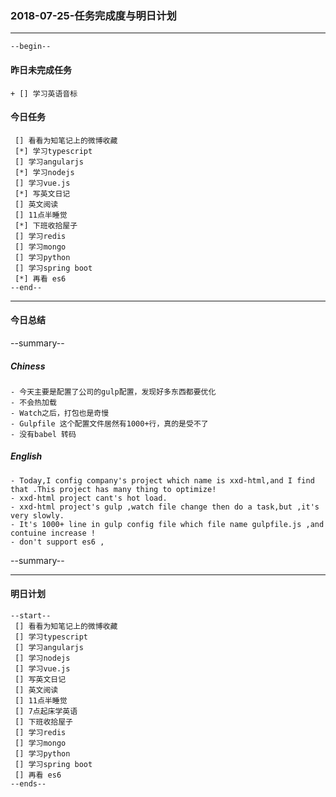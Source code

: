 ### 2018-07-25-任务完成度与明日计划

----------------------------------------------------------------------------------------------------------
    --begin--
#### 昨日未完成任务
    + [] 学习英语音标

#### 今日任务
     [] 看看为知笔记上的微博收藏
	 [*] 学习typescript
     [] 学习angularjs
     [*] 学习nodejs
     [] 学习vue.js
     [*] 写英文日记
     [] 英文阅读
     [] 11点半睡觉
     [*] 下班收拾屋子
     [] 学习redis
	 [] 学习mongo
     [] 学习python
     [] 学习spring boot
	 [*] 再看 es6
	--end--

----------------------------------------------------------------------------------------------------------
#### 今日总结
--summary--
##### Chiness
	- 今天主要是配置了公司的gulp配置，发现好多东西都要优化
	- 不会热加载
	- Watch之后，打包也是奇慢
	- Gulpfile 这个配置文件居然有1000+行，真的是受不了
	- 没有babel 转码
##### English
	- Today,I config company's project which name is xxd-html,and I find that .This project has many thing to optimize!
	- xxd-html project cant's hot load.
	- xxd-html project's gulp ,watch file change then do a task,but ,it's very slowly.
	- It's 1000+ line in gulp config file which file name gulpfile.js ,and contuine increase !
	- don't support es6 ,


--summary--

----------------------------------------------------------------------------------------------------------
#### 明日计划
    --start--
     [] 看看为知笔记上的微博收藏
	 [] 学习typescript
     [] 学习angularjs
     [] 学习nodejs
     [] 学习vue.js
     [] 写英文日记
     [] 英文阅读
     [] 11点半睡觉
     [] 7点起床学英语
     [] 下班收拾屋子
     [] 学习redis
	 [] 学习mongo
     [] 学习python
     [] 学习spring boot
	 [] 再看 es6
    --ends--
